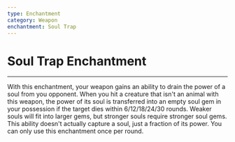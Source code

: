 ```yaml
---
type: Enchantment
category: Weapon
enchantment: Soul Trap
---
```

# Soul Trap Enchantment
---
With this enchantment, your weapon gains an ability to drain the power of a soul from you opponent. When you hit a creature that isn't an animal with this weapon, the power of its soul is transferred into an empty soul gem in your possession if the target dies within 6/12/18/24/30 rounds. Weaker souls will fit into larger gems, but stronger souls require stronger soul gems. This ability doesn't actually capture a soul, just a fraction of its power. You can only use this enchantment once per round.